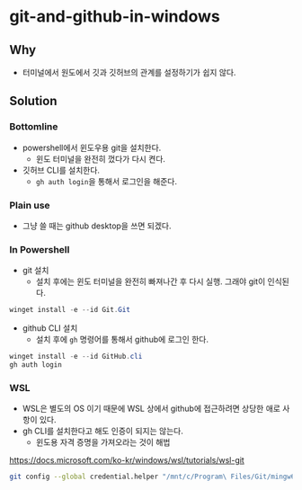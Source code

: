 # git-and-github-in-windows

## Why 
- 터미널에서 원도에서 깃과 깃허브의 관계를 설정하기가 쉽지 않다. 


## Solution 

### Bottomline 
- powershell에서 윈도우용 git을 설치한다. 
	- 윈도 터미널을 완전히 껐다가 다시 켠다. 
- 깃허브 CLI를 설치한다. 
	- `gh auth login`을 통해서 로그인을 해준다. 

### Plain use 
- 그냥 쓸 때는 github desktop을 쓰면 되겠다. 

### In Powershell

- git 설치 
	- 설치 후에는 윈도 터미널을 완전히 빠져나간 후 다시 실행. 그래야 git이 인식된다. 
```powershell
winget install -e --id Git.Git
```

- github CLI 설치 
	- 설치 후에 `gh` 명령어를 통해서 github에 로그인 한다. 
```powershell
winget install -e --id GitHub.cli
gh auth login 
```


### WSL 
- WSL은 별도의 OS 이기 때문에 WSL 상에서 github에 접근하려면 상당한 애로 사항이 있다. 
- gh CLI를 설치한다고 해도 인증이 되지는 않는다. 
	- 윈도용 자격 증명을 가져오라는 것이 해법 

https://docs.microsoft.com/ko-kr/windows/wsl/tutorials/wsl-git

```bash 
git config --global credential.helper "/mnt/c/Program\ Files/Git/mingw64/libexec/git-core/git-credential-manager-core.exe"
```

